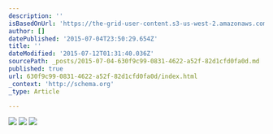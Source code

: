 ```yaml
---
description: ''
isBasedOnUrl: 'https://the-grid-user-content.s3-us-west-2.amazonaws.com/15991e62-a8be-4d7c-9426-4e94ab72079c.jpg'
author: []
datePublished: '2015-07-04T23:50:29.654Z'
title: ''
dateModified: '2015-07-12T01:31:40.036Z'
sourcePath: _posts/2015-07-04-630f9c99-0831-4622-a52f-82d1cfd0fa0d.md
published: true
url: 630f9c99-0831-4622-a52f-82d1cfd0fa0d/index.html
_context: 'http://schema.org'
_type: Article

---
```

![](https://the-grid-user-content.s3-us-west-2.amazonaws.com/15991e62-a8be-4d7c-9426-4e94ab72079c.jpg)
![](https://the-grid-user-content.s3-us-west-2.amazonaws.com/d711d845-3963-44cf-a411-6f97c9071c44.jpg)
![](https://the-grid-user-content.s3-us-west-2.amazonaws.com/b844a0bb-8569-48c9-a9cd-bb5fcb20a5bd.jpg)
